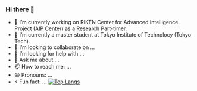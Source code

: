 ### Hi there 👋


- 🔭 I’m currently working on RIKEN Center for Advanced Intelligence Project (AIP Center) as a Research Part-timer.
- 🌱 I’m currently a master student at Tokyo Institute of Technolocy (Tokyo Tech).
- 👯 I’m looking to collaborate on ...
- 🤔 I’m looking for help with ...
- 💬 Ask me about ...
- 📫 How to reach me: ...
- 😄 Pronouns: ...
- ⚡ Fun fact: ...
[![Top Langs](https://github-readme-stats.vercel.app/api/top-langs/?username=CSShinonome)](https://github.com/CSShinonome/github-readme-stats)

